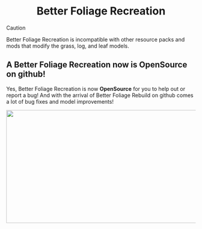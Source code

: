 <div align="center"><h1>Better Foliage Recreation</h1></div>

> [!Caution]
> Better Foliage Recreation is incompatible with other resource packs and mods that modify the grass, log, and leaf models.

## A **Better Foliage Recreation** now is **OpenSource** on github!

Yes, Better Foliage Recreation is now **OpenSource** for you to help out or report a bug! And with the arrival of Better Foliage Rebuild on github comes a lot of bug fixes and model improvements!

<div align="center"><img width="600px" height="300px" src="https://cdn.modrinth.com/data/cached_images/5b8a7e0a9fc9ac3c2cb168d74c199c3a0a30a008_0.webp"></div>
